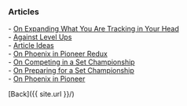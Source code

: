 ### Articles

\- [On Expanding What You Are Tracking in Your Head](./expanding-tracking.md)  
\- [Against Level Ups](./against-level-ups)  
\- [Article Ideas](./article-ideas.md)  
\- [On Phoenix in Pioneer Redux](./on-phoenix-redux.md)  
\- [On Competing in a Set Championship](./set-championship-participation.md)  
\- [On Preparing for a Set Championship](./set-championship-prep.md)  
\- [On Phoenix in Pioneer](./on-phoenix.md)

[Back]({{ site.url }}/)